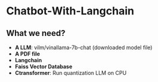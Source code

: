 # Chatbot-With-Langchain

## What we need?

- __A LLM__: vilm/vinallama-7b-chat (downloaded model file)
- __A PDF file__
- __Langchain__
- __Faiss Vector Database__
- __Ctransformer__: Run quantization LLM on CPU